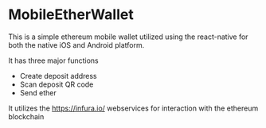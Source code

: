 # MobileEtherWallet

This is a simple ethereum mobile wallet utilized using the react-native for both the native iOS and Android platform. 

It has three major functions
- Create deposit address
- Scan deposit QR code
- Send ether

It utilizes the https://infura.io/ webservices for interaction with the ethereum blockchain

